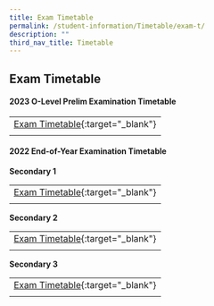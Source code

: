 ```yaml
---
title: Exam Timetable
permalink: /student-information/Timetable/exam-t/
description: ""
third_nav_title: Timetable
---
```

## Exam Timetable
#### 2023 O-Level Prelim Examination Timetable
|  |
|:---:|
| [Exam Timetable](/files/o%20level%20prelim%20timetable.pdf){:target="_blank"} |
|  |

#### 2022 End-of-Year Examination Timetable

**Secondary 1**

|  |
|:---:|
| [Exam Timetable](/files/2022%20EOY%20Timetable_Sec%20One.pdf){:target="_blank"} |
|  |

**Secondary 2**

|  |
|:---:|
| [Exam Timetable](/files/2022%20EOY%20Timetable_Sec%20Two.pdf){:target="_blank"} |
|  |

**Secondary 3**

|  |
|:---:|
| [Exam Timetable](/files/2022%20EOY%20Timetable_Sec%20Three.pdf){:target="_blank"} |
|  |
